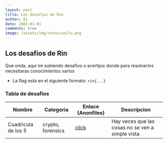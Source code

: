 ```yaml
---
layout: post
title: Los desafios de Rin
author: Ai
date: 2001-01-01
comments: true
image: /assets/img/retos/waifu.png
---
```


## Los desafios de Rin

Que onda, aqui ire subiendo desafios o acertijos donde para resolverlos necesitaras conocimientos varios

- La flag esta en el siguiente formato: ```rin{...}```

### Tabla de desafios

| Nombre               	| Categoria         	| Enlace (Anonfiles)                                          	| Descripcion                                    	|
|----------------------	|-------------------	|-------------------------------------------------------------	|------------------------------------------------	|
| Cuadricula de los 5  	| crypto, forensics 	| [click](https://anonfiles.com/d64b724eze/La_cuadricula_jpg) 	| Hay veces que las cosas no se ven a simple vista 	|